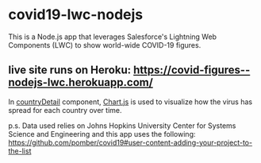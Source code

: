 # covid19-lwc-nodejs

This is a Node.js app that leverages Salesforce's Lightning Web Components (LWC) to show world-wide COVID-19 figures.

## live site runs on Heroku: https://covid-figures--nodejs-lwc.herokuapp.com/

[Chart.js]: https://www.chartjs.org/
[countryDetail]: https://github.com/ozanbotanls/covid19-lwc-nodejs/blob/master/src/modules/my/countryDetail/countryDetail.js#L19
In [countryDetail] component, [Chart.js] is used to visualize how the virus has spread for each country over time.


p.s. Data used relies on Johns Hopkins University Center for Systems Science and Engineering and this app uses the following: https://github.com/pomber/covid19#user-content-adding-your-project-to-the-list
